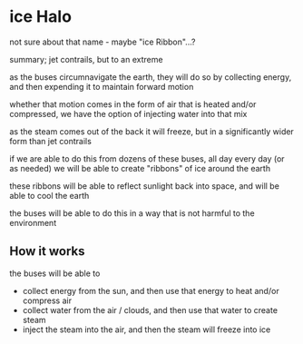 
# ice Halo

not sure about that name - maybe "ice Ribbon"...? 

summary; jet contrails, but to an extreme

as the buses circumnavigate the earth, they will do so by collecting energy, and then expending it to maintain forward motion

whether that motion comes in the form of air that is heated and/or compressed, we have the option of injecting water into that mix

as the steam comes out of the back it will freeze, but in a significantly wider form than jet contrails

if we are able to do this from dozens of these buses, all day every day (or as needed) we will be able to create "ribbons" of ice around the earth

these ribbons will be able to reflect sunlight back into space, and will be able to cool the earth

the buses will be able to do this in a way that is not harmful to the environment

## How it works

the buses will be able to 
 - collect energy from the sun, and then use that energy to heat and/or compress air
  - collect water from the air / clouds, and then use that water to create steam
 - inject the steam into the air, and then the steam will freeze into ice

